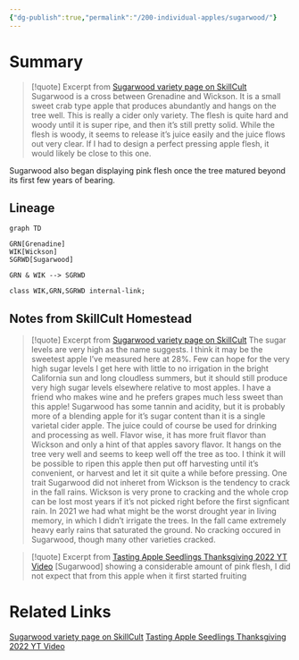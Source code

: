 ```yaml
---
{"dg-publish":true,"permalink":"/200-individual-apples/sugarwood/"}
---
```


# Summary

> [!quote] Excerpt from [Sugarwood variety page on SkillCult](https://skillcult.com/sugarwood)
> Sugarwood is a cross between Grenadine and Wickson. It is a small sweet crab type apple that produces abundantly and hangs on the tree well. This is really a cider only variety. The flesh is quite hard and woody until it is super ripe, and then it’s still pretty solid. While the flesh is woody, it seems to release it’s juice easily and the juice flows out very clear. If I had to design a perfect pressing apple flesh, it would likely be close to this one.

Sugarwood also began displaying pink flesh once the tree matured beyond its first few years of bearing.

## Lineage

```mermaid
graph TD

GRN[Grenadine]
WIK[Wickson]
SGRWD[Sugarwood]

GRN & WIK --> SGRWD

class WIK,GRN,SGRWD internal-link; 

```

## Notes from SkillCult Homestead

> [!quote] Excerpt from [Sugarwood variety page on SkillCult](https://skillcult.com/sugarwood)
> The sugar levels are very high as the name suggests. I think it may be the sweetest apple I’ve measured here at 28%. Few can hope for the very high sugar levels I get here with little to no irrigation in the bright California sun and long cloudless summers, but it should still produce very high sugar levels elsewhere relative to most apples. I have a friend who makes wine and he prefers grapes much less sweet than this apple! Sugarwood has some tannin and acidity, but it is probably more of a blending apple for it’s sugar content than it is a single varietal cider apple. The juice could of course be used for drinking and processing as well. Flavor wise, it has more fruit flavor than Wickson and only a hint of that apples savory flavor. It hangs on the tree very well and seems to keep well off the tree as too. I think it will be possible to ripen this apple then put off harvesting until it’s convenient, or harvest and let it sit quite a while before pressing.
> One trait Sugarwood did not inheret from Wickson is the tendency to crack in the fall rains. Wickson is very prone to cracking and the whole crop can be lost most years if it’s not picked right before the first signficant rain. In 2021 we had what might be the worst drought year in living memory, in which I didn’t irrigate the trees. In the fall came extremely heavy early rains that saturated the ground. No cracking occured in Sugarwood, though many other varieties cracked.

>[!quote] Excerpt from [Tasting Apple Seedlings Thanksgiving 2022 YT Video](https://youtu.be/i2pVrNVNl3I?t=283)
>[Sugarwood] showing a considerable amount of pink flesh, I did not expect that from this apple when it first started fruiting
>

# Related Links
[Sugarwood variety page on SkillCult](https://skillcult.com/sugarwood)
[Tasting Apple Seedlings Thanksgiving 2022 YT Video](https://youtu.be/i2pVrNVNl3I?t=283)